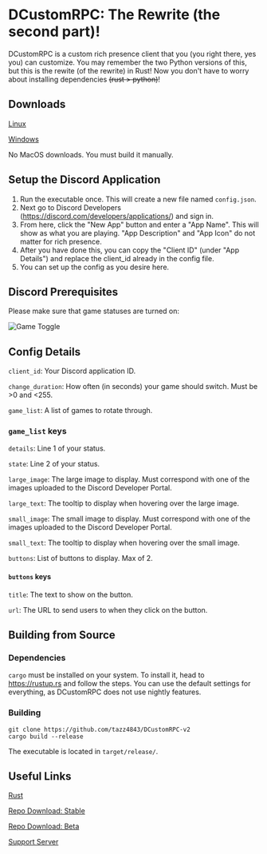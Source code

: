 # DCustomRPC: The Rewrite (the second part)!

DCustomRPC is a custom rich presence client that you (you right there, yes you) can customize. 
You may remember the two Python versions of this, but this is the rewite (of the rewrite) in Rust!
Now you don't have to worry about installing dependencies ~~(rust > python)~~!

## Downloads

[Linux](
https://github.com/tazz4843/DCustomRPC-v2/releases/download/v1.0.0/DCustomRPC-v2-x86_64-linux)

[Windows](
https://github.com/tazz4843/DCustomRPC-v2/releases/download/v1.0.0/DCustomRPC-v2-x86_64-windows.exe)

No MacOS downloads. You must build it manually.

## Setup the Discord Application
1. Run the executable once. This will create a new file named `config.json`.
2. Next go to Discord Developers (https://discord.com/developers/applications/) and sign in.
3. From here, click the "New App" button and enter a "App Name". This will show as what you are 
   playing. "App Description" and "App Icon" do not matter for rich presence.
4. After you have done this, you can copy the "Client ID" (under "App Details") and replace the 
   client_id already in the config file.
5. You can set up the config as you desire here.

## Discord Prerequisites

Please make sure that game statuses are turned on:

![Game Toggle](https://i.imgur.com/V4FWevH.png)

## Config Details

`client_id`: Your Discord application ID.

`change_duration`: How often (in seconds) your game should switch. Must be >0 and <255.

`game_list`: A list of games to rotate through.
### `game_list` keys
`details`: Line 1 of your status.

`state`: Line 2 of your status.

`large_image`: The large image to display. Must correspond with one of the images uploaded to 
the Discord Developer Portal.

`large_text`: The tooltip to display when hovering over the large image.

`small_image`: The small image to display. Must correspond with one of the images uploaded to
the Discord Developer Portal.

`small_text`: The tooltip to display when hovering over the small image.

`buttons`: List of buttons to display. Max of 2.

#### `buttons` keys
`title`: The text to show on the button.

`url`: The URL to send users to when they click on the button.


## Building from Source

### Dependencies
`cargo` must be installed on your system. To install it, head to https://rustup.rs and follow the steps.
You can use the default settings for everything, as DCustomRPC does not use nightly features.

### Building

```shell
git clone https://github.com/tazz4843/DCustomRPC-v2
cargo build --release
```
The executable is located in `target/release/`.

## Useful Links

[Rust](https://rust-lang.org)

[Repo Download: Stable](https://github.com/tazz4843/DCustomRPC-v2/archive/refs/tags/v1.0.0.zip)

[Repo Download: Beta](https://github.com/tazz4843/DCustomRPC-v2/archive/refs/heads/main.zip) 

[Support Server](https://discord.gg/5yXExTsRye)
